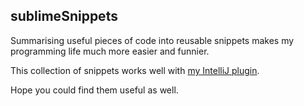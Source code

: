 ## sublimeSnippets

Summarising useful pieces of code into reusable snippets makes my programming life much more easier and funnier.

This collection of snippets works well with [my IntelliJ plugin](https://plugins.jetbrains.com/plugin/10446-sublime-snippets-support/update/43269).

Hope you could find them useful as well.
